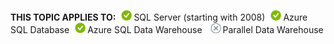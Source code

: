 <Token>**THIS TOPIC APPLIES TO:**![yes](../../Images/Image/ImageNotContaina/yes.png)SQL Server (starting with 2008)![yes](../../Images/Image/ImageNotContaina/yes.png)Azure SQL Database![yes](../../Images/Image/ImageNotContaina/yes.png)Azure SQL Data Warehouse ![no](../../Images/Image/ImageNotContaina/no.png)Parallel Data Warehouse </Token>